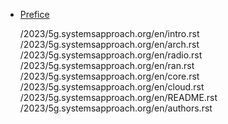 - [Prefice](preface.md)
  
   /2023/5g.systemsapproach.org/en/intro.rst
   /2023/5g.systemsapproach.org/en/arch.rst
   /2023/5g.systemsapproach.org/en/radio.rst
   /2023/5g.systemsapproach.org/en/ran.rst 
   /2023/5g.systemsapproach.org/en/core.rst
   /2023/5g.systemsapproach.org/en/cloud.rst
   /2023/5g.systemsapproach.org/en/README.rst
   /2023/5g.systemsapproach.org/en/authors.rst
